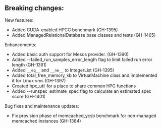 Breaking changes:
-

New features:
- Added CUDA-enabled HPCG benchmark (GH-1395)
- Added ManagedRelationalDatabase base classes and tests (GH-1405)

Enhancements:
- Added basic auth support for Mesos provider. (GH-1390)
- Added --failed_run_samples_error_length flag to limit failed run error length (GH-1391)
- Added `__eq__` and `__ne__` to IntegerList (GH-1395)
- Added total_free_memory_kb to VirtualMachine class and implemented it for
  Linux vms (GH-1397)
- Created hpc_util for a place to share common HPC functions
- Added --runspec_estimate_spec flag to calculate an estimated spec score (GH-1401)

Bug fixes and maintenance updates:
- Fix provision phase of memcached_ycsb benchmark for non-managed memcached instances (GH-1384)
